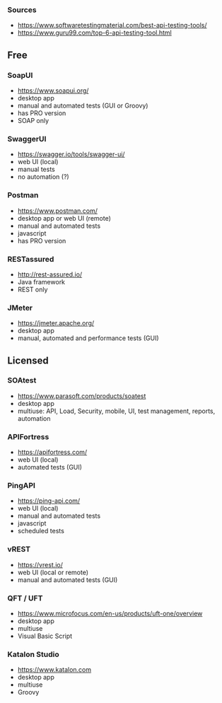 ### Sources
- https://www.softwaretestingmaterial.com/best-api-testing-tools/
- https://www.guru99.com/top-6-api-testing-tool.html

## Free
### SoapUI
- https://www.soapui.org/
- desktop app
- manual and automated tests (GUI or Groovy)
- has PRO version
- SOAP only
### SwaggerUI
- https://swagger.io/tools/swagger-ui/
- web UI (local)
- manual tests
- no automation (?)
### Postman
- https://www.postman.com/
- desktop app or web UI (remote)
- manual and automated tests 
- javascript
- has PRO version
### RESTassured
- http://rest-assured.io/
- Java framework
- REST only
### JMeter
- https://jmeter.apache.org/
- desktop app
- manual, automated and performance tests (GUI)
## Licensed
### SOAtest
- https://www.parasoft.com/products/soatest
- desktop app
- multiuse: API, Load, Security, mobile, UI, test management, reports, automation
### APIFortress
- https://apifortress.com/
- web UI (local)
- automated tests (GUI)
### PingAPI
- https://ping-api.com/
- web UI (local)
- manual and automated tests 
- javascript
- scheduled tests
### vREST
- https://vrest.io/
- web UI (local or remote)
- manual and automated tests (GUI)
### QFT / UFT
- https://www.microfocus.com/en-us/products/uft-one/overview
- desktop app 
- multiuse
- Visual Basic Script
### Katalon Studio
- https://www.katalon.com
- desktop app
- multiuse
- Groovy
